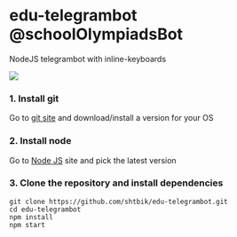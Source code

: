 # edu-telegrambot @schoolOlympiadsBot

NodeJS telegrambot with inline-keyboards

![](https://i.imgur.com/PgdYqb9.gif)

### **1. Install git**

Go to [git site](https://git-scm.com/downloads) and download/install a version for your OS

### **2. Install node**

Go to [Node JS](https://nodejs.org/en/) site and pick the latest version

### **3. Clone the repository and install dependencies**

    git clone https://github.com/shtbik/edu-telegrambot.git
    cd edu-telegrambot
    npm install
    npm start
